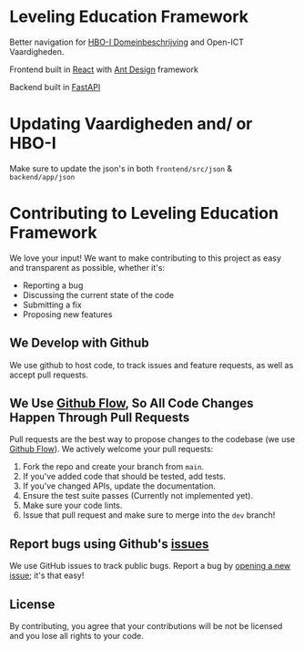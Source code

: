# Leveling Education Framework
Better navigation for [HBO-I Domeinbeschrijving](https://www.hbo-i.nl/publicaties-domeinbeschrijving/) and Open-ICT Vaardigheden.

Frontend built in [React](https://reactjs.org) with [Ant Design](https://ant.design/) framework

Backend built in [FastAPI](https://fastapi.tiangolo.com/)

# Updating Vaardigheden and/ or HBO-I
Make sure to update the json's in both `frontend/src/json` & `backend/app/json`

# Contributing to Leveling Education Framework
We love your input! We want to make contributing to this project as easy and transparent as possible, whether it's:

- Reporting a bug
- Discussing the current state of the code
- Submitting a fix
- Proposing new features

## We Develop with Github
We use github to host code, to track issues and feature requests, as well as accept pull requests.

## We Use [Github Flow](https://guides.github.com/introduction/flow/index.html), So All Code Changes Happen Through Pull Requests
Pull requests are the best way to propose changes to the codebase (we use [Github Flow](https://guides.github.com/introduction/flow/index.html)). We actively welcome your pull requests:

1. Fork the repo and create your branch from `main`.
2. If you've added code that should be tested, add tests.
3. If you've changed APIs, update the documentation.
4. Ensure the test suite passes (Currently not implemented yet).
5. Make sure your code lints.
6. Issue that pull request and make sure to merge into the `dev` branch!

## Report bugs using Github's [issues](https://github.com/spark-156/leveling-education-framework/issues)
We use GitHub issues to track public bugs. Report a bug by [opening a new issue](https://github.com/spark-156/leveling-education-framework/issues/new); it's that easy!

## License
By contributing, you agree that your contributions will be not be licensed and you lose all rights to your code.
